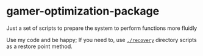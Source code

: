 # gamer-optimization-package
Just a set of scripts to prepare the system to perform functions more fluidly

Use my code and be happy; If you need to, use [`./recovery`](./recovery/) directory scripts as a restore point method.


